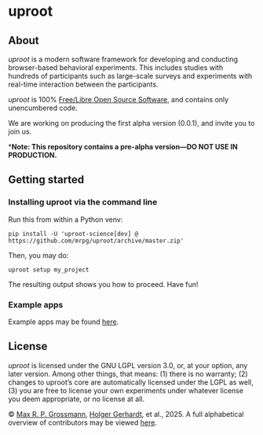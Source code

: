 # uproot

## About

*uproot* is a modern software framework for developing and conducting browser-based behavioral experiments. This includes studies with hundreds of participants such as large-scale surveys and experiments with real-time interaction between the participants.

*uproot* is 100% [Free/Libre Open Source Software](https://en.wikipedia.org/wiki/Free_and_open-source_software), and contains only unencumbered code.

We are working on producing the first alpha version (0.0.1), and invite you to join us.

***Note: This repository contains a pre-alpha version—DO NOT USE IN PRODUCTION.**


## Getting started

### Installing uproot via the command line

Run this from within a Python venv:

```console
pip install -U 'uproot-science[dev] @  https://github.com/mrpg/uproot/archive/master.zip'
```

Then, you may do:

```console
uproot setup my_project
```

The resulting output shows you how to proceed. Have fun!

### Example apps

Example apps may be found [here](https://github.com/mrpg/uproot-examples).

## License

*uproot* is licensed under the GNU LGPL version 3.0, or, at your option, any later version. Among other things, that means: (1) there is no warranty; (2) changes to uproot’s core are automatically licensed under the LGPL as well, (3) you are free to license your own experiments under whatever license you deem appropriate, or no license at all.

© [Max R. P. Grossmann](https://max.pm/), [Holger Gerhardt](https://www.econ.uni-bonn.de/iame/en/team/gerhardt), et al., 2025. A full alphabetical overview of contributors may be viewed [here](CONTRIBUTORS).
